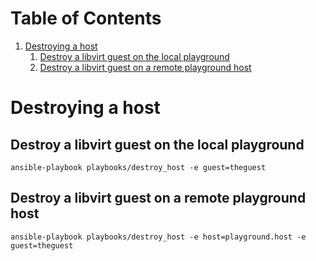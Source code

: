 
# Table of Contents

1.  [Destroying a host](#org1000e40)
    1.  [Destroy a libvirt guest on the local playground](#org144d814)
    2.  [Destroy a libvirt guest on a remote playground host](#orgb329382)


<a id="org1000e40"></a>

# Destroying a host


<a id="org144d814"></a>

## Destroy a libvirt guest on the local playground

    ansible-playbook playbooks/destroy_host -e guest=theguest


<a id="orgb329382"></a>

## Destroy a libvirt guest on a remote playground host

    ansible-playbook playbooks/destroy_host -e host=playground.host -e guest=theguest
